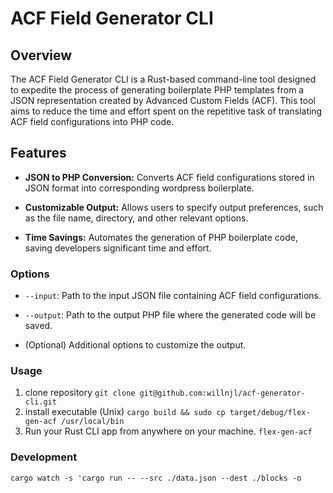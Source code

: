 # ACF Field Generator CLI

## Overview

The ACF Field Generator CLI is a Rust-based command-line tool designed to expedite the process of generating boilerplate PHP templates from a JSON representation created by Advanced Custom Fields (ACF). This tool aims to reduce the time and effort spent on the repetitive task of translating ACF field configurations into PHP code.

## Features

- **JSON to PHP Conversion:** Converts ACF field configurations stored in JSON format into corresponding wordpress boilerplate.
  
- **Customizable Output:** Allows users to specify output preferences, such as the file name, directory, and other relevant options.

- **Time Savings:** Automates the generation of PHP boilerplate code, saving developers significant time and effort.

### Options

- `--input`: Path to the input JSON file containing ACF field configurations.
  
- `--output`: Path to the output PHP file where the generated code will be saved.

- (Optional) Additional options to customize the output.



### Usage


1. clone repository
    `git clone git@github.com:willnjl/acf-generator-cli.git`
2. install executable (Unix)
    `cargo build && sudo cp target/debug/flex-gen-acf /usr/local/bin`
3. Run your Rust CLI app from anywhere on your machine.
   `flex-gen-acf`

### Development
```shell 
cargo watch -s 'cargo run -- --src ./data.json --dest ./blocks -o
```  

